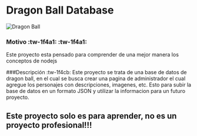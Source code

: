# Dragon Ball Database 
![Dragon Ball](https://images-wixmp-ed30a86b8c4ca887773594c2.wixmp.com/f/c3e8b769-127e-4972-9fd1-fc1991546dea/dbaukmb-bcb29b5d-3831-44b3-9844-06f8dda01a8c.png/v1/fill/w_1676,h_477,q_70,strp/dragon_ball_super_wallpaper_by_elrincondeurko_dbaukmb-pre.jpg?token=eyJ0eXAiOiJKV1QiLCJhbGciOiJIUzI1NiJ9.eyJzdWIiOiJ1cm46YXBwOjdlMGQxODg5ODIyNjQzNzNhNWYwZDQxNWVhMGQyNmUwIiwiaXNzIjoidXJuOmFwcDo3ZTBkMTg4OTgyMjY0MzczYTVmMGQ0MTVlYTBkMjZlMCIsIm9iaiI6W1t7ImhlaWdodCI6Ijw9MTQyNCIsInBhdGgiOiJcL2ZcL2MzZThiNzY5LTEyN2UtNDk3Mi05ZmQxLWZjMTk5MTU0NmRlYVwvZGJhdWttYi1iY2IyOWI1ZC0zODMxLTQ0YjMtOTg0NC0wNmY4ZGRhMDFhOGMucG5nIiwid2lkdGgiOiI8PTUwMDAifV1dLCJhdWQiOlsidXJuOnNlcnZpY2U6aW1hZ2Uub3BlcmF0aW9ucyJdfQ.XRfj8g3YWa_eKZAQqyCkk_Scs30gKdot2xRUlbNx85M "Dragon Ball")
### Motivo :tw-1f4a1: :tw-1f4a1:
Este proyecto esta pensado para comprender de una mejor manera los conceptos de nodejs

###Descripción :tw-1f4cb:
Este proyecto se trata de una base de datos de dragon ball, en el cual se busca crear una pagina de administrador el cual agregue los personajes con descripciones, imagenes, etc.
Esto para subir la base de datos en un formato JSON y utilizar la informacion para un futuro proyecto.

## Este proyecto solo es para aprender, no es un proyecto profesional!!!
